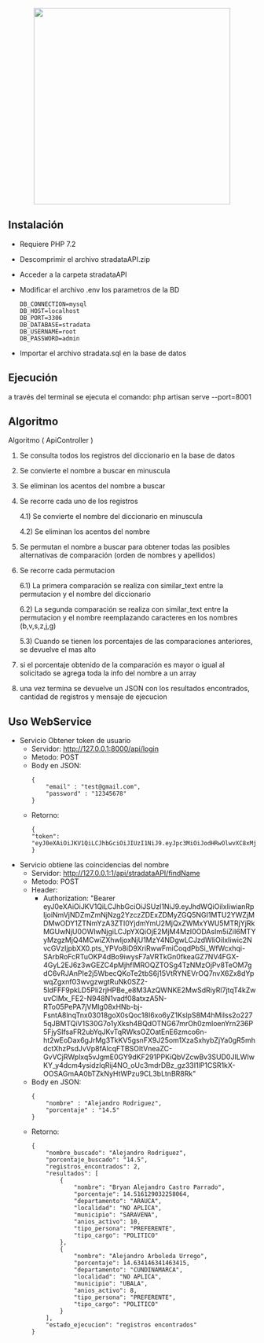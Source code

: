 <p align="center"><a href="https://laravel.com" target="_blank"><img src="https://raw.githubusercontent.com/laravel/art/master/logo-lockup/5%20SVG/2%20CMYK/1%20Full%20Color/laravel-logolockup-cmyk-red.svg" width="400"></a></p>


## Instalación

- Requiere PHP 7.2

- Descomprimir el archivo stradataAPI.zip
- Acceder a la carpeta stradataAPI
- Modificar el archivo .env los parametros de la BD
    ~~~
    DB_CONNECTION=mysql
    DB_HOST=localhost
    DB_PORT=3306
    DB_DATABASE=stradata
    DB_USERNAME=root
    DB_PASSWORD=admin
    ~~~
- Importar el archivo stradata.sql en la base de datos

## Ejecución
a través del terminal se ejecuta el comando:
php artisan serve --port=8001

## Algoritmo

Algoritmo ( ApiController  )

1) Se consulta todos los registros del diccionario en la base de datos

2) Se convierte el nombre a buscar en minuscula

3) Se eliminan los acentos del nombre a buscar

4) Se recorre cada uno de los registros

    4.1) Se convierte el nombre del diccionario en minuscula

    4.2) Se eliminan los acentos del nombre

5) Se permutan el nombre a buscar para obtener todas las posibles alternativas de comparación (orden de nombres y apellidos)

6) Se recorre cada permutacion 

    6.1) La primera comparación se realiza con similar_text entre la permutacion y el nombre del diccionario

    6.2) La segunda comparación se realiza con similar_text entre la permutacion y el nombre reemplazando caracteres en los nombres (b,v,s,z,j,g)

    5.3) Cuando se tienen los porcentajes de las comparaciones anteriores, se devuelve el mas alto

7) si el porcentaje obtenido de la comparación es mayor o igual al solicitado se agrega toda la info del nombre a un array

8) una vez termina se devuelve un JSON con los resultados encontrados, cantidad de registros y mensaje de ejecucion

## Uso WebService

- Servicio Obtener token de usuario
    - Servidor: http://127.0.0.1:8000/api/login
    - Metodo: POST
    - Body en JSON:
        ~~~
        {
            "email" : "test@gmail.com",
            "password" : "12345678"
        }
        ~~~
    - Retorno:
        ~~~
        {
        "token": "eyJ0eXAiOiJKV1QiLCJhbGciOiJIUzI1NiJ9.eyJpc3MiOiJodHRwOlwvXC8xMjcuMC4wLjE6ODAwMVwvYXBpXC9sb2dpbiIsImlhdCI6MTYyMzkyNjUxNCwiZXhwIjoxNjIzOTMwMTE0LCJuYmYiOjE2MjM5MjY1MTQsImp0aSI6IlVjemtsZkpDREVObXloWHoiLCJzdWIiOjEsInBydiI6Ijg3ZTBhZjFlZjlmZDE1ODEyZmRlYzk3MTUzYTE0ZTBiMDQ3NTQ2YWEifQ.2IjtaAnSrQ35vHYt3Q51FJAjOspxXXF2E3Vx1xV3BJ8"
        }
        ~~~
- Servicio obtiene las coincidencias del nombre
    - Servidor: http://127.0.0.1:1/api/stradataAPI/findName
    - Metodo: POST
    - Header:
        - Authorization: "Bearer eyJ0eXAiOiJKV1QiLCJhbGciOiJSUzI1NiJ9.eyJhdWQiOiIxIiwianRpIjoiNmVjNDZmZmNjNzg2YzczZDExZDMyZGQ5NGI1MTU2YWZjMDMwODY1ZTNmYzA3ZTI0YjdmYmU2MjQxZWMxYWU5MTRjYjRkMGUwNjU0OWIwNjgiLCJpYXQiOjE2MjM4MzI0ODAsIm5iZiI6MTYyMzgzMjQ4MCwiZXhwIjoxNjU1MzY4NDgwLCJzdWIiOiIxIiwic2NvcGVzIjpbXX0.pts_YPVo8iD9XriRwwFmiCoqdPbSi_WfWcxhqi-SArbRoFcRTuOKP4dBo9iwysF7aVRTkGn0fkeaGZ7NV4FGX-4GyL2EJ6z3wGEZC4pMjhflMROQZTOSg4TzNMzOjPv8TeOM7gdC6vRJAnPIe2j5WbecQKoTe2tbS6j15VtRYNEVrOQ7nvX6Zx8dYpwqZgxnf03wvgzwgtRuNk0SZ2-5ldFFF9pkLD5Pli2rjHPBe_e8M3AzQWNKE2MwSdRiyRl7jtqT4kZwuvClMx_FE2-N948N1vadf08atxzA5N-RTo05PePA7jVMlg08xHNb-bj-FsntA8lnqTnx03018goX0sQoc18I6xo6yZ1KslpS8M4hMiIss2o2275qJBMTQiV1S30G7o1yXksh4BQdOTNG67mrOh0zmloenYrn236P5FjySIfsaFR2ubYqJKvTqRWksOZOatEnE6zmco6n-ht2wEoDax6gJrMg3TkKV5gsnFX9J25om1XzaSxhybZjYa0gR5mhdctXhzPsdJvVp8fAlcqFTBSOItVneaZC-GvVCjRWplxq5vJgmE0GY9dKF291PPKiQbVZcwBv3SUD0JILWIwKY_y4dcm4ysidzlqRij4NO_oUc3mdrDBz_gz33I1lP1CSR1kX-OOSAGmAA0bTZkNyHtWPzu9CL3bLtnBR8Rk"
    - Body en JSON:
        ~~~
        {
            "nombre" : "Alejandro Rodriguez",
            "porcentaje" : "14.5"
        }
        ~~~
    - Retorno: 
        ~~~
        {
            "nombre_buscado": "Alejandro Rodriguez",
            "porcentaje_buscado": "14.5",
            "registros_encontrados": 2,
            "resultados": [
                {
                    "nombre": "Bryan Alejandro Castro Parrado",
                    "porcentaje": 14.516129032258064,
                    "departamento": "ARAUCA",
                    "localidad": "NO APLICA",
                    "municipio": "SARAVENA",
                    "anios_activo": 10,
                    "tipo_persona": "PREFERENTE",
                    "tipo_cargo": "POLITICO"
                },
                {
                    "nombre": "Alejandro Arboleda Urrego",
                    "porcentaje": 14.634146341463415,
                    "departamento": "CUNDINAMARCA",
                    "localidad": "NO APLICA",
                    "municipio": "UBALA",
                    "anios_activo": 8,
                    "tipo_persona": "PREFERENTE",
                    "tipo_cargo": "POLITICO"
                }
            ],
            "estado_ejecucion": "registros encontrados"
        }
        ~~~
        
